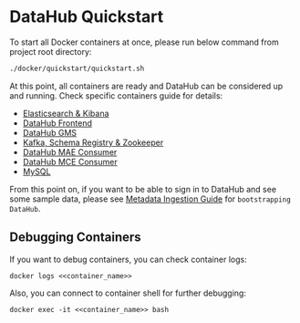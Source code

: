 # DataHub Quickstart
To start all Docker containers at once, please run below command from project root directory:
```bash
./docker/quickstart/quickstart.sh
```

At this point, all containers are ready and DataHub can be considered up and running. Check specific containers guide
for details:
* [Elasticsearch & Kibana](../elasticsearch)
* [DataHub Frontend](../frontend)
* [DataHub GMS](../gms)
* [Kafka, Schema Registry & Zookeeper](../kafka)
* [DataHub MAE Consumer](../mae-consumer)
* [DataHub MCE Consumer](../mce-consumer)
* [MySQL](../mysql) 

From this point on, if you want to be able to sign in to DataHub and see some sample data, please see 
[Metadata Ingestion Guide](../../metadata-ingestion) for `bootstrapping DataHub`.

## Debugging Containers
If you want to debug containers, you can check container logs:
```
docker logs <<container_name>>
```
Also, you can connect to container shell for further debugging:
```
docker exec -it <<container_name>> bash
```
